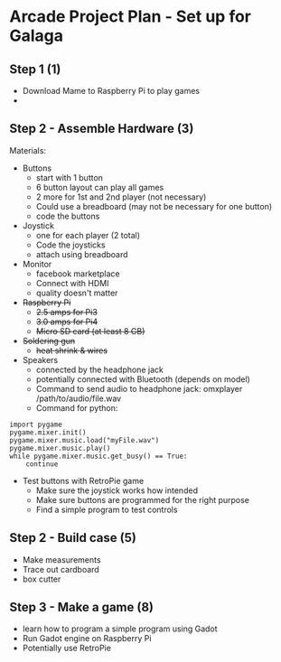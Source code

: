 # Arcade Project Plan - Set up for Galaga

## Step 1 (1)
- Download Mame to Raspberry Pi to play games
- 
## Step 2 - Assemble Hardware (3)
Materials: 
- Buttons
  - start with 1 button
  - 6 button layout can play all games
  - 2 more for 1st and 2nd player (not necessary)
  - Could use a breadboard (may not be necessary for one button)
  - code the buttons
- Joystick
  - one for each player (2 total)
  - Code the joysticks
  - attach using breadboard
- Monitor
  - facebook marketplace
  - Connect with HDMI
  - quality doesn't matter
- ~~Raspberry Pi~~
  - ~~2.5 amps for Pi3~~
  - ~~3.0 amps for Pi4~~
  - ~~Micro SD card (at least 8 GB)~~
- ~~Soldering gun~~
  - ~~heat shrink & wires~~
- Speakers
  - connected by the headphone jack
  - potentially connected with Bluetooth (depends on model)
  - Command to send audio to headphone jack: omxplayer /path/to/audio/file.wav
  - Command for python:
```
import pygame
pygame.mixer.init()
pygame.mixer.music.load("myFile.wav")
pygame.mixer.music.play()
while pygame.mixer.music.get_busy() == True:
    continue
```
- Test buttons with RetroPie game
  - Make sure the joystick works how intended
  - Make sure buttons are programmed for the right purpose
  - Find a simple program to test controls
## Step 2 - Build case (5)
- Make measurements
- Trace out cardboard
- box cutter
## Step 3 - Make a game (8)
- learn how to program a simple program using Gadot
- Run Gadot engine on Raspberry Pi
- Potentially use RetroPie
